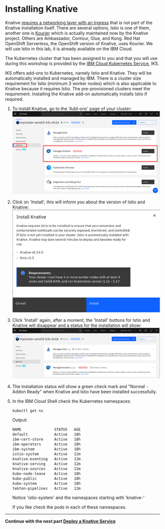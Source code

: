 # Installing Knative

Knative [requires a networking layer with an Ingress](https://knative.dev/docs/install/any-kubernetes-cluster/) that is not part of the Knative installation itself. There are several options, Istio is one of them, another one is [Kourier](https://github.com/knative/net-kourier) which is actually maintained now by the Knative project. Others are Ambassador, Contour, Glue, and Kong. Red Hat OpenShift Serverless, the OpenShift version of Knative, uses Kourier. We will use Istio in this lab, it is already available on the IBM Cloud.

The Kubernetes cluster that has been assigned to you and that you will use during this workshop is provided by the [IBM Cloud Kubernetes Service](https://cloud.ibm.com/docs/containers?topic=containers-getting-started), IKS. 

IKS offers add-ons to Kubernetes, namely Istio and Knative. They will be automatically installed and managed by IBM. There is a cluster size requirement for Istio (minimum 3 worker nodes) which is also applicable to Knative because it requires Istio. The pre-provisioned clusters meet the requirement. Installing the Knative add-on automatically installs Istio if required. 

1. To install Knative, go to the 'Add-ons' page of your cluster:
   ![IKS add-ons](images/add-ons.png)
   
1. Click on 'Install', this will inform you about the version of Istio and Knative:
   ![IKS add-ons](images/knative-add-on.png)
   
1. Click 'Install' again, after a moment, the 'Install' buttons for Istio and Knative will disappear and a status for the installation will show:
   ![IKS add-ons](images/add-ons-2.png)
      
1. The installation status will show a green check mark and "Normal - Addon Ready"
when Knative and Istio have been installed successfully.

1. In the IBM Cloud Shell check the Kubernetes namespaces:

   ```
   kubectl get ns
   ```
   Output:
   ```
   NAME               STATUS   AGE
   default            Active   18h
   ibm-cert-store     Active   18h
   ibm-operators      Active   18h
   ibm-system         Active   18h
   istio-system       Active   12m
   knative-eventing   Active   12m
   knative-serving    Active   12m
   knative-sources    Active   12m
   kube-node-lease    Active   18h
   kube-public        Active   18h
   kube-system        Active   18h
   tekton-pipelines   Active   12m
   ```
   
   Notice 'istio-system' and the namespaces starting with 'knative-'
   
   If you like check the pods in each of these namespaces.
   
---

__Continue with the next part [Deploy a Knative Service](3-DeployKnativeService.md)__      

